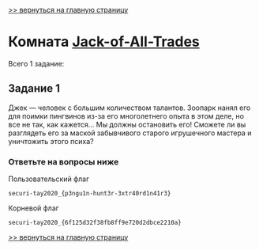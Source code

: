 [>> вернуться на главную страницу](https://github.com/BEPb/tryhackme/blob/master/README.md)

# Комната [Jack-of-All-Trades](https://tryhackme.com/r/room/jackofalltrades) 

Всего 1 заданиe:
## Задание 1
Джек — человек с большим количеством талантов. Зоопарк нанял его для поимки пингвинов из-за его многолетнего опыта в 
этом деле, но все не так, как кажется... Мы должны остановить его! Сможете ли вы разглядеть его за маской 
забывчивого старого игрушечного мастера и уничтожить этого психа?

### Ответьте на вопросы ниже
Пользовательский флаг
```commandline
securi-tay2020_{p3ngu1n-hunt3r-3xtr40rd1n41r3}
```
Корневой флаг
```commandline
securi-tay2020_{6f125d32f38fb8ff9e720d2dbce2210a}
```


[>> вернуться на главную страницу](https://github.com/BEPb/tryhackme/blob/master/README.md)
